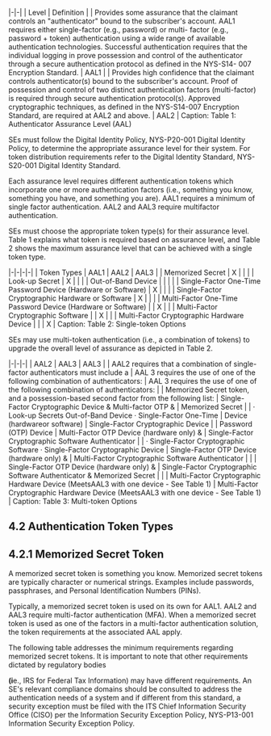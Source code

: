 |-|-|
| Level | Definition |
| Provides some assurance that the claimant controls an  "authenticator" bound to the subscriber's account. AAL1  requires either single-factor (e.g., password) or multi- factor  (e.g., password + token) authentication using a wide range  of available authentication technologies. Successful  authentication requires that the individual logging in prove  possession and control of the authenticator through a  secure authentication protocol as defined in the NYS-S14- 007 Encryption Standard. | AAL1 |
| Provides high confidence that the claimant controls  authenticator(s) bound to the subscriber's account. Proof  of possession and control of two distinct authentication  factors (multi-factor) is required through secure  authentication protocol(s). Approved cryptographic  techniques, as defined in the NYS-S14-007 Encryption  Standard, are required at AAL2 and above. | AAL2 |
Caption: Table 1: Authenticator Assurance Level (AAL)




SEs must follow the Digital Identity Policy, NYS-P20-001 Digital Identity Policy, to determine the appropriate assurance level for their system. For token distribution requirements refer to the Digital Identity Standard, NYS-S20-001 Digital Identity Standard.

Each assurance level requires different authentication tokens which incorporate one or more authentication factors (i.e., something you know, something you have, and something you are). AAL1 requires a minimum of single factor authentication. AAL2 and AAL3 require multifactor authentication.

SEs must choose the appropriate token type(s) for their assurance level. Table 1 explains what token is required based on assurance level, and Table 2 shows the maximum assurance level that can be achieved with a single token type.

|-|-|-|-|
| Token Types | AAL1 | AAL2 | AAL3 |
| Memorized Secret | X | | |
| Look-up Secret | X | | |
| Out-of-Band Device | | | |
| Single-Factor One-Time Password Device  (Hardware or Software) | X | | |
| Single-Factor Cryptographic Hardware or  Software | X | | |
| Multi-Factor One-Time Password Device  (Hardware or Software) | | X | |
| Multi-Factor Cryptographic Software | | X | |
| Multi-Factor Cryptographic Hardware  Device | | | X |
Caption: Table 2: Single-token Options


SEs may use multi-token authentication (i.e., a combination of tokens) to upgrade the overall level of assurance as depicted in Table 2.

|-|-|-|
| AAL2 | AAL3 | AAL3 |
| AAL2 requires that a  combination of single-factor  authenticators must include a | AAL 3 requires the use of one of the following  combination of authenticators: | AAL 3 requires the use of one of the following  combination of authenticators: |
| Memorized Secret token, and a  possession-based second factor  from the following list: | Single-Factor  Cryptographic Device  &  Multi-factor OTP  & | Memorized Secret |
| · Look-up Secrets  Out-of-Band Device  · Single-Factor One-Time | Device (hardwareor  software) | Single-Factor  Cryptographic Device |
| Password (OTP) Device | Multi-Factor OTP  Device (hardware  only)  & | Single-Factor  Cryptographic  Software Authenticator |
| · Single-Factor  Cryptographic Software  · Single-Factor  Cryptographic Device | Single-Factor OTP  Device (hardware  only)  & | Multi-Factor  Cryptographic  Software Authenticator |
| | Single-Factor OTP  Device (hardware  only)  & | Single-Factor  Cryptographic  Software Authenticator  &  Memorized Secret |
| | Multi-Factor Cryptographic Hardware Device  (MeetsAAL3 with one device - See Table 1) | Multi-Factor Cryptographic Hardware Device  (MeetsAAL3 with one device - See Table 1) |
Caption: Table 3: Multi-token Options


## **4.2 Authentication Token Types**

## **4.2.1 Memorized Secret Token**

A memorized secret token is something you know. Memorized secret tokens are typically character or numerical strings. Examples include passwords, passphrases, and Personal Identification Numbers (PINs).

Typically, a memorized secret token is used on its own for AAL1. AAL2 and AAL3 require multi-factor authentication (MFA). When a memorized secret token is used as one of the factors in a multi-factor authentication solution, the token requirements at the associated AAL apply.

The following table addresses the minimum requirements regarding memorized secret tokens. It is important to note that other requirements dictated by regulatory bodies

$^{ }$

**(i**e., IRS for Federal Tax Information) may have different requirements. An SE's relevant compliance domains should be consulted to address the authentication needs of a system and if different from this standard, a security exception must be filed with the ITS Chief Information Security Office (CISO) per the Information Security Exception Policy, NYS-P13-001 Information Security Exception Policy.
